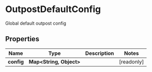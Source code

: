 

# OutpostDefaultConfig

Global default outpost config

## Properties

| Name | Type | Description | Notes |
|------------ | ------------- | ------------- | -------------|
|**config** | **Map&lt;String, Object&gt;** |  |  [readonly] |



